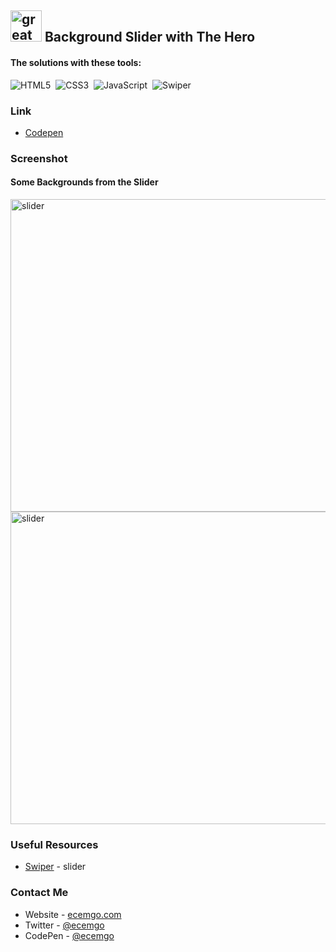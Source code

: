 ## <img src="https://user-images.githubusercontent.com/13468728/233831804-0f5c7ee5-d654-4c13-9c77-a5bd6dc4fe74.jpg" title="great tricks" alt="great tricks" width="50" height="50"/> Background Slider with The Hero

#### The solutions with these tools:

![HTML5](https://img.shields.io/badge/-HTML5-E34F26?style=for-the-badge&logo=html5&logoColor=white)&nbsp;
![CSS3](https://img.shields.io/badge/-CSS3-1572B6?style=for-the-badge&logo=css3)&nbsp;
![JavaScript](https://img.shields.io/badge/Javascript-F7DF1E.svg?style=for-the-badge&logo=javascript&logoColor=black)&nbsp;
![Swiper](https://img.shields.io/badge/swiper%20js-4287F5?style=for-the-badge&logo=swiper&logoColor=white)&nbsp;

### Link

- [Codepen](https://codepen.io/ecemgo/pen/QWzeQOK)

### Screenshot

<div align="left">
<h4>Some Backgrounds from the Slider</h4>
<img src="https://github.com/ecemgo/mini-samples-great-tricks/assets/13468728/11b71f4d-6606-41f6-82cf-1297709590fd" title="slider" alt="slider" width="850" height="500"/>
<img src="https://github.com/ecemgo/mini-samples-great-tricks/assets/13468728/f58c1a3d-ecab-41bb-9e7c-c7729b4e8ee9" title="slider" alt="slider" width="850" height="500"/>
</div>

### Useful Resources

- [Swiper](https://swiperjs.com/demos#default) - slider

### Contact Me

- Website - [ecemgo.com](https://www.ecemgo.com/)
- Twitter - [@ecemgo](https://twitter.com/ecemgo)
- CodePen - [@ecemgo](https://codepen.io/ecemgo)
